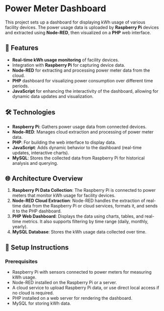 # Power Meter Dashboard

This project sets up a dashboard for displaying kWh usage of various facility devices. The power usage data is uploaded by **Raspberry Pi** devices and extracted using **Node-RED**, then visualized on a **PHP** web interface.

## 🚀 Features
- **Real-time kWh usage monitoring** of facility devices.
- Integration with **Raspberry Pi** for capturing device data.
- **Node-RED** for extracting and processing power meter data from the cloud.
- **PHP** dashboard for visualizing power consumption over different time periods.
- **JavaScript** for enhancing the interactivity of the dashboard, allowing for dynamic data updates and visualization.

## 🛠️ Technologies
- **Raspberry Pi**: Gathers power usage data from connected devices.
- **Node-RED**: Manages cloud extraction and processing of power meter data.
- **PHP**: For building the web interface to display data.
- **JavaScript**: Adds dynamic behavior to the dashboard (real-time updates, interactive charts).
- **MySQL**: Stores the collected data from Raspberry Pi for historical analysis and querying.

## 🌐 Architecture Overview
1. **Raspberry Pi Data Collection**: The Raspberry Pi is connected to power meters that monitor kWh usage for facility devices.
2. **Node-RED Cloud Extraction**: Node-RED handles the extraction of real-time data from the Raspberry Pi or cloud services, formats it, and sends it to the PHP dashboard.
3. **PHP Web Dashboard**: Displays the data using charts, tables, and real-time metrics. It also supports filtering by time range (daily, monthly, yearly).
4. **MySQL Database**: Stores the kWh usage data collected over time.

## 🔧 Setup Instructions

### Prerequisites
- Raspberry Pi with sensors connected to power meters for measuring kWh usage.
- Node-RED installed on the Raspberry Pi or a server.
- A cloud service to upload Raspberry Pi data, or use direct local access if no cloud is required.
- PHP installed on a web server for rendering the dashboard.
- MySQL for storing kWh data.
